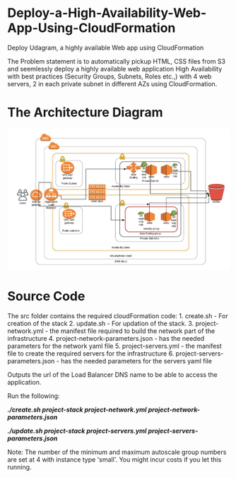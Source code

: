 # Deploy-a-High-Availability-Web-App-Using-CloudFormation
Deploy Udagram, a highly available Web app using CloudFormation

The Problem statement is to automatically pickup HTML, CSS files from S3 and seemlessly deploy a highly available web application High Availability with best practices (Security Groups, Subnets, Roles etc.,) with 4 web servers, 2 in each private subnet in different AZs using CloudFormation. 


<h1>The Architecture Diagram</h1>

<img src="img/IAAC_project_Arch_diagram.jpeg"/> 

<h1> Source Code </h1>
The src folder contains the required cloudFormation code:
1. create.sh - For creation of the stack
2. update.sh - For updation of the stack.
3. project-network.yml - the manifest file required to build the network part of the infrastructure
4. project-network-parameters.json - has the needed parameters for the network yaml file
5. project-servers.yml - the manifest file to create the required servers for the infrastructure
6. project-servers-parameters.json - has the needed parameters for the servers yaml file

Outputs the url of the Load Balancer DNS name to be able to access the application.

Run the following: 

<b><i>
./create.sh project-stack project-network.yml project-network-parameters.json

./update.sh project-stack project-servers.yml project-servers-parameters.json
</b></i>


Note: The number of the minimum and maximum autoscale group numbers are set at 4 with instance type 'small'. You might incur costs if you let this running. 

